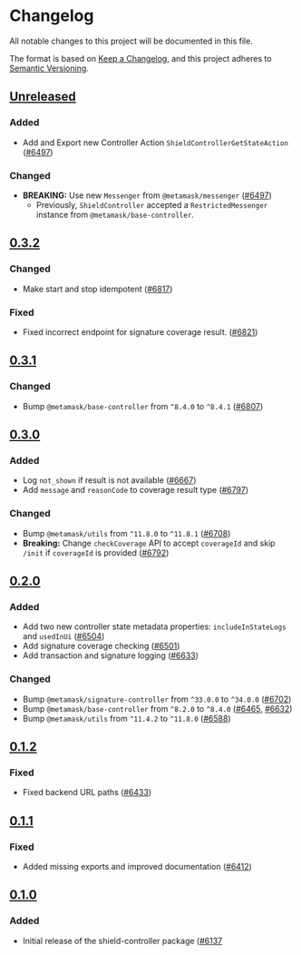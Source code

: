 # Changelog

All notable changes to this project will be documented in this file.

The format is based on [Keep a Changelog](https://keepachangelog.com/en/1.0.0/),
and this project adheres to [Semantic Versioning](https://semver.org/spec/v2.0.0.html).

## [Unreleased]

### Added

- Add and Export new Controller Action `ShieldControllerGetStateAction` ([#6497](https://github.com/MetaMask/core/pull/6497))

### Changed

- **BREAKING:** Use new `Messenger` from `@metamask/messenger` ([#6497](https://github.com/MetaMask/core/pull/6497))
  - Previously, `ShieldController` accepted a `RestrictedMessenger` instance from `@metamask/base-controller`.

## [0.3.2]

### Changed

- Make start and stop idempotent ([#6817](https://github.com/MetaMask/core/pull/6817))

### Fixed

- Fixed incorrect endpoint for signature coverage result. ([#6821](https://github.com/MetaMask/core/pull/6821))

## [0.3.1]

### Changed

- Bump `@metamask/base-controller` from `^8.4.0` to `^8.4.1` ([#6807](https://github.com/MetaMask/core/pull/6807))

## [0.3.0]

### Added

- Log `not_shown` if result is not available ([#6667](https://github.com/MetaMask/core/pull/6667))
- Add `message` and `reasonCode` to coverage result type ([#6797](https://github.com/MetaMask/core/pull/6797))

### Changed

- Bump `@metamask/utils` from `^11.8.0` to `^11.8.1` ([#6708](https://github.com/MetaMask/core/pull/6708))
- **Breaking:** Change `checkCoverage` API to accept `coverageId` and skip `/init` if `coverageId` is provided ([#6792](https://github.com/MetaMask/core/pull/6792))

## [0.2.0]

### Added

- Add two new controller state metadata properties: `includeInStateLogs` and `usedInUi` ([#6504](https://github.com/MetaMask/core/pull/6504))
- Add signature coverage checking ([#6501](https://github.com/MetaMask/core/pull/6501))
- Add transaction and signature logging ([#6633](https://github.com/MetaMask/core/pull/6633))

### Changed

- Bump `@metamask/signature-controller` from `^33.0.0` to `^34.0.0` ([#6702](https://github.com/MetaMask/core/pull/6702))
- Bump `@metamask/base-controller` from `^8.2.0` to `^8.4.0` ([#6465](https://github.com/MetaMask/core/pull/6465), [#6632](https://github.com/MetaMask/core/pull/6632))
- Bump `@metamask/utils` from `^11.4.2` to `^11.8.0` ([#6588](https://github.com/MetaMask/core/pull/6588))

## [0.1.2]

### Fixed

- Fixed backend URL paths ([#6433](https://github.com/MetaMask/core/pull/6433))

## [0.1.1]

### Fixed

- Added missing exports and improved documentation ([#6412](https://github.com/MetaMask/core/pull/6412))

## [0.1.0]

### Added

- Initial release of the shield-controller package ([#6137](https://github.com/MetaMask/core/pull/6137)

[Unreleased]: https://github.com/MetaMask/core/compare/@metamask/shield-controller@0.3.2...HEAD
[0.3.2]: https://github.com/MetaMask/core/compare/@metamask/shield-controller@0.3.1...@metamask/shield-controller@0.3.2
[0.3.1]: https://github.com/MetaMask/core/compare/@metamask/shield-controller@0.3.0...@metamask/shield-controller@0.3.1
[0.3.0]: https://github.com/MetaMask/core/compare/@metamask/shield-controller@0.2.0...@metamask/shield-controller@0.3.0
[0.2.0]: https://github.com/MetaMask/core/compare/@metamask/shield-controller@0.1.2...@metamask/shield-controller@0.2.0
[0.1.2]: https://github.com/MetaMask/core/compare/@metamask/shield-controller@0.1.1...@metamask/shield-controller@0.1.2
[0.1.1]: https://github.com/MetaMask/core/compare/@metamask/shield-controller@0.1.0...@metamask/shield-controller@0.1.1
[0.1.0]: https://github.com/MetaMask/core/releases/tag/@metamask/shield-controller@0.1.0
